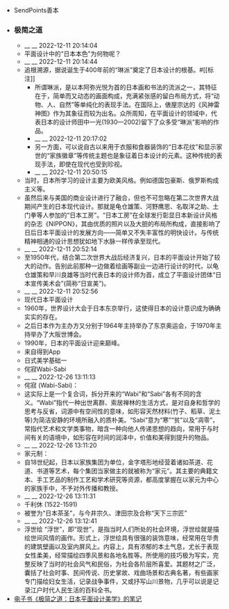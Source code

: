- SendPoints善本
- ### 极简之道
    - __ __ 2022-12-11 20:14:04
    - 平面设计中的“日本本色”为何物呢？
    - __ __ 2022-12-11 20:14:44
    - 追根溯源，据说诞生于400年前的“琳派”奠定了日本设计的根基。#[[标注]]
        - 所谓琳派，是以本阿弥光悦为首的日本画和书法的流派之一，其特征在于，简单而又动态的画面构成，充满紧张感的留白布局方式，将“动物、人、自然”等单纯化的表现手法。在国际上，俵屋宗达的《风神雷神图》作为其象征而较为出名。众所周知，在平面设计的领域中，代表日本的设计师田中一光(1930—2002)留下了众多受“琳派”影响的作品。
        - __ __ 2022-12-11 20:17:02
        - 另一方面，可以说自古以来用于衣服和食器装饰的“日本花纹”和显示家世的“家族徽章”等传统主题也是象征着日本设计的元素。这种传统的表现手法，即使在现代也受到珍视。
        - __ __ 2022-12-11 20:50:15
    - 当时，日本所学习的设计主要为欧美风格。例如德国包豪斯、俄罗斯构成主义等。
    - 虽然后来与美国的商业设计进行了融合，但也不可忽略在第二次世界大战期间产生的日本现代设计。那就是龟仓雄策、河野鹰思、名取洋之助、土门拳等人参加的“日本工房”。“日本工房”在全球发行彰显日本新设计风格的杂志《NIPPON》，其由优质的照片以及大胆的布局所构成，直接影响了日后日本平面设计的发展方向——简单又不失丰富性的明快设计。与传统精神相通的设计思想犹如地下水脉一样传承至现代。
    - __ __ 2022-12-11 20:52:14
    - 至1950年代，结合第二次世界大战后经济复兴，日本的平面设计开始了较大的动作。告别此前那种一边做着绘画等副业一边进行设计的时代，以龟仓雄策和早川良雄等当时代表日本的设计师为首，成立了平面设计团体“日本宣传美术会”(简称“日宣美”)。
    - __ __ 2022-12-11 20:52:56
    - 现代日本平面设计
    - 1960年，世界设计大会于日本东京举行，这使得日本的设计意识成为确确实实的存在。
    - 之后日本作为主办方又分别于1964年主持举办了东京奥运会，于1970年主持举办了大阪世博会。
    - 1990年，日本的平面设计迎来巅峰。
    - 来自得到App
    - 日式美学基础一
    - 侘寂Wabi-Sabi
    - __ __ 2022-12-26 13:11:13
    - 侘寂 (Wabi-Sabi)：
    - 这实际上是一个复合词，拆分开来的“Wabi”和“Sabi”各有不同的含义。“Wabi”指代一种出世离群、索居禅林的生活方式，是对自身和哲学的思考与反省，词源中有空间性的意味，如形容天然材料(竹子、稻草、泥土等)为简洁安静的环境所融入的质朴美。“Sabi”意为“寒”“贫”以及“凋零”，常指代艺术和文学类事物，暗含一种向他人传递思想的趋向，常用于与时间有关的语境中，如形容在时间的润泽中，价值和美得到提升的物品。
    - __ __ 2022-12-26 13:11:20
    - 家元制：
    - 自18世纪起，日本以家族集团为单位，金字塔形地经营着诸如茶道、花道、书道等艺术，每个集团当家做主的就被称为“家元”。其主要的典籍文本、手工艺品的制作工艺和学术研究等资源，都高度掌握在以家元为中心的家族手中，不予对外传播和教授。
    - __ __ 2022-12-26 13:11:31
    - 千利休 (1522-1591)
    - 被誉为“日本茶圣”，与今井宗久、津田宗及合称“天下三宗匠”
    - __ __ 2022-12-26 13:12:41
    - 浮世绘
“浮世”，即“现世”，是指当时人们所处的社会环境，浮世绘就是描绘世间风情的画作。形式上，浮世绘具有很强的装饰意味，经常用在华贵的建筑壁画以及室内屏风上。内容上，具有浓郁的本土气息，尤长于表现女性柔美，经常描绘四季风景和各地名胜等。所使用的技巧极为写实，完整反映了当时的社会风气和民俗，为社会各阶层所喜爱。其题材之广泛，囊括了社会时事、民间传说、历史掌故、戏曲场景和古典名著，有些画家专门描绘妇女生活，记录战争事件，又或抒写山川景物，几乎可以说是记录江户时代人民生活的百科全书。
- [电子书《极简之道：日本平面设计美学》的笔记](evernote:///view/13797828/s63/e6050628-6615-4a1b-ace3-046808c4555d/e6050628-6615-4a1b-ace3-046808c4555d/)
